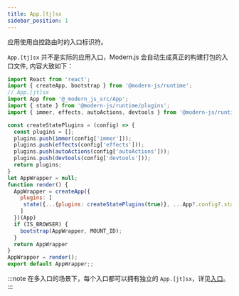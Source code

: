 ```yaml
---
title: App.[tj]sx
sidebar_position: 1
---
```


应用使用自控路由时的入口标识符。

`App.[tj]sx` 并不是实际的应用入口，Modern.js 会自动生成真正的构建打包的入口文件, 内容大致如下：

```js
import React from 'react';
import { createApp, bootstrap } from '@modern-js/runtime';
// App.[jt]sx
import App from '@_modern_js_src/App';
import { state } from '@modern-js/runtime/plugins';
import { immer, effects, autoActions, devtools } from '@modern-js/runtime/model';

const createStatePlugins = (config) => {
  const plugins = [];
  plugins.push(immer(config['immer']));
  plugins.push(effects(config['effects']));
  plugins.push(autoActions(config['autoActions']));
  plugins.push(devtools(config['devtools']));
  return plugins;
}
let AppWrapper = null;
function render() {
  AppWrapper = createApp({
    plugins: [
     state({...{plugins: createStatePlugins(true)}, ...App?.config?.state}),
    ]
  })(App)
  if (IS_BROWSER) {
    bootstrap(AppWrapper, MOUNT_ID);
  }
  return AppWrapper
}
AppWrapper = render();
export default AppWrapper;;
```


:::note
在多入口的场景下，每个入口都可以拥有独立的 `App.[jt]sx`，详见[入口](/docs/guides/concept/entries)。
:::

